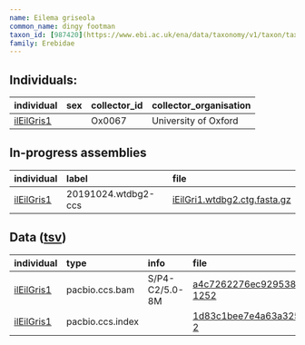 ```yaml
---
name: Eilema griseola
common_name: dingy footman
taxon_id: [987420](https://www.ebi.ac.uk/ena/data/taxonomy/v1/taxon/tax-id/987420)order: Lepidoptera
family: Erebidae
---
```


## Individuals:

| individual | sex | collector_id | collector_organisation |
| :--------- | :-: | :----------- | :--------------------- |
| [ilEilGris1](ilEilGris1.md) |  | Ox0067 | University of Oxford |

## In-progress assemblies

| individual | label | file |
| :--------- | :---- | :--- |
| [ilEilGris1](ilEilGris1.md) | 20191024.wtdbg2-ccs | [iEilGri1.wtdbg2.ctg.fasta.gz](https://darwin.cog.sanger.ac.uk/insects/Eilema_griseola/ilEilGris1/assemblies/working/20191024.wtdbg2-ccs/iEilGri1.wtdbg2.ctg.fasta.gz) |

## Data ([tsv](Eilema_griseola_data.tsv))

| individual | type | info | file |
| :--------- | :--- | :--- | :--- |
| [ilEilGris1](ilEilGris1.md) | pacbio.ccs.bam | S/P4-C2/5.0-8M | [a4c7262276ec92953828aa556ffe4d65-1252](https://darwin.cog.sanger.ac.uk/insects/Eilema_griseola/ilEilGris1/genomic_data/pacbio/m64016_191020_002959.bc1009_BAK8A_OA--bc1009_BAK8A_OA.ccs.bam) |
| [ilEilGris1](ilEilGris1.md) | pacbio.ccs.index |  | [1d83c1bee7e4a63a325cb2d3fc7648e3-2](https://darwin.cog.sanger.ac.uk/insects/Eilema_griseola/ilEilGris1/genomic_data/pacbio/m64016_191020_002959.bc1009_BAK8A_OA--bc1009_BAK8A_OA.ccs.bam.pbi) |
